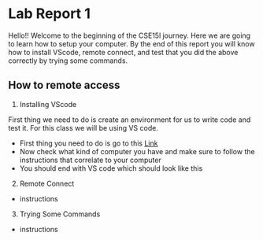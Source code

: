 # Lab Report 1

Hello!! Welcome to the beginning of the CSE15l journey. Here we are going to learn how to setup your computer. By the end of this report you will know how to install VScode, remote connect, and test that you did the above correctly by trying some commands.

## How to remote access
1. Installing VScode

First thing we need to do is create an environment for us to write code and test it. For this class we will be using VS code.

* First thing you need to do is go to this [Link](https://code.visualstudio.com/)
* Now check what kind of computer you have and make sure to follow the instructions that correlate to your computer
* You should end with VS code which should look like this 


2. Remote Connect

* instructions


3. Trying Some Commands

* instructions
